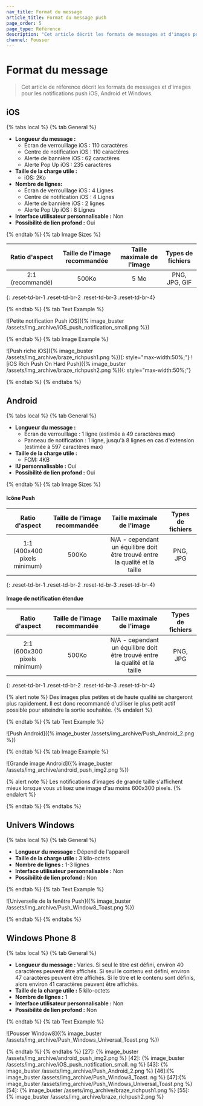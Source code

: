 ```yaml
---
nav_title: Format du message
article_title: Format du message push
page_order: 5
page_type: Référence
description: "Cet article décrit les formats de messages et d'images pour les notifications push iOS, Android et Windows."
channel: Pousser
---
```


# Format du message

> Cet article de référence décrit les formats de messages et d'images pour les notifications push iOS, Android et Windows.

## iOS

{% tabs local %}
{% tab General %}

- **Longueur du message :**
  - Écran de verrouillage iOS : 110 caractères
  - Centre de notification iOS : 110 caractères
  - Alerte de bannière iOS : 62 caractères
  - Alerte Pop Up iOS : 235 caractères
- **Taille de la charge utile :**
  - iOS: 2Ko
- **Nombre de lignes:**
  - Écran de verrouillage iOS : 4 Lignes
  - Centre de notification iOS : 4 Lignes
  - Alerte de bannière iOS : 2 lignes
  - Alerte Pop Up iOS : 8 Lignes
- **Interface utilisateur personnalisable :** Non
- **Possibilité de lien profond :** Oui

{% endtab %}
{% tab Image Sizes %}

|  Ratio d'aspect  | Taille de l'image recommandée | Taille maximale de l'image | Types de fichiers |
|:----------------:|:-----------------------------:|:--------------------------:|:-----------------:|
| 2:1 (recommandé) |             500Ko             |            5 Mo            |   PNG, JPG, GIF   |
{: .reset-td-br-1 .reset-td-br-2 .reset-td-br-3 .reset-td-br-4}

{% endtab %}
{% tab Text Example %}

![Petite notification Push iOS]({% image_buster /assets/img_archive/iOS_push_notification_small.png %})

{% endtab %}
{% tab Image Example %}

![Push riche iOS]({% image_buster /assets/img_archive/braze_richpush1.png %}){: style="max-width:50%;"}
![iOS Rich Push On Hard Push]({% image_buster /assets/img_archive/braze_richpush2.png %}){: style="max-width:50%;"}

{% endtab %}
{% endtabs %}

## Android

{% tabs local %}
{% tab General %}

- **Longueur du message :**
  - Écran de verrouillage : 1 ligne (estimée à 49 caractères max)
  - Panneau de notification : 1 ligne, jusqu'à 8 lignes en cas d'extension (estimée à 597 caractères max)
- **Taille de la charge utile :**
  - FCM: 4KB
- **IU personnalisable :** Oui
- **Possibilité de lien profond :** Oui

{% endtab %}
{% tab Image Sizes %}

#### Icône Push

|        Ratio d'aspect        | Taille de l'image recommandée |                         Taille maximale de l'image                          | Types de fichiers |
|:----------------------------:|:-----------------------------:|:---------------------------------------------------------------------------:|:-----------------:|
| 1:1 (400x400 pixels minimum) |             500Ko             | N/A - cependant un équilibre doit être trouvé entre la qualité et la taille |     PNG, JPG      |
{: .reset-td-br-1 .reset-td-br-2 .reset-td-br-3 .reset-td-br-4}

#### Image de notification étendue

|        Ratio d'aspect        | Taille de l'image recommandée |                         Taille maximale de l'image                          | Types de fichiers |
|:----------------------------:|:-----------------------------:|:---------------------------------------------------------------------------:|:-----------------:|
| 2:1 (600x300 pixels minimum) |             500Ko             | N/A - cependant un équilibre doit être trouvé entre la qualité et la taille |     PNG, JPG      |
{: .reset-td-br-1 .reset-td-br-2 .reset-td-br-3 .reset-td-br-4}

{% alert note %}
Des images plus petites et de haute qualité se chargeront plus rapidement. Il est donc recommandé d'utiliser le plus petit actif possible pour atteindre la sortie souhaitée.
{% endalert %}

{% endtab %}
{% tab Text Example %}

![Push Android]({% image_buster /assets/img_archive/Push_Android_2.png %})

{% endtab %}
{% tab Image Example %}

![Grande image Android]({% image_buster /assets/img_archive/android_push_img2.png %})

{% alert note %}
Les notifications d'images de grande taille s'affichent mieux lorsque vous utilisez une image d'au moins 600x300 pixels.
{% endalert %}

{% endtab %}
{% endtabs %}

## Univers Windows

{% tabs local %}
{% tab General %}

- **Longueur du message :** Dépend de l'appareil
- **Taille de la charge utile :** 3 kilo-octets
- **Nombre de lignes :** 1-3 lignes
- **Interface utilisateur personnalisable :** Non
- **Possibilité de lien profond :** Non

{% endtab %}
{% tab Text Example %}

![Universelle de la fenêtre Push]({% image_buster /assets/img_archive/Push_Window8_Toast.png %})

{% endtab %}
{% endtabs %}

## Windows Phone 8

{% tabs local %}
{% tab General %}

- **Longueur du message :** Varies. Si seul le titre est défini, environ 40 caractères peuvent être affichés. Si seul le contenu est défini, environ 47 caractères peuvent être affichés. Si le titre et le contenu sont définis, alors environ 41 caractères peuvent être affichés.
- **Taille de la charge utile :** 5 kilo-octets
- **Nombre de lignes :** 1
- **Interface utilisateur personnalisable :** Non
- **Possibilité de lien profond :** Non

{% endtab %}
{% tab Text Example %}

![Pousser Window8]({% image_buster /assets/img_archive/Push_Windows_Universal_Toast.png %})

{% endtab %}
{% endtabs %}
[27]: {% image_buster /assets/img_archive/android_push_img2.png %} [42]: {% image_buster /assets/img_archive/iOS_push_notification_small. ng %} [43]: {% image_buster /assets/img_archive/Push_Android_2.png %} [46]:{% image_buster /assets/img_archive/Push_Window8_Toast. ng %} [47]:{% image_buster /assets/img_archive/Push_Windows_Universal_Toast.png %} [54]: {% image_buster /assets/img_archive/braze_richpush1.png %} [55]: {% image_buster /assets/img_archive/braze_richpush2.png %}

